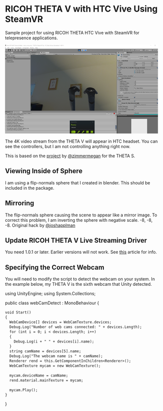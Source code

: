 # RICOH THETA V with HTC Vive Using SteamVR

Sample project for using RICOH THETA HTC Vive with SteamVR for telepresence applications.

![](htc-vive-screenshot.png)

The 4K video stream from the THETA V will appear in HTC headset. You can see the controllers, but I am not controlling anything right now.


This is based on the [project](https://community.theta360.guide/t/tutorial-live-ricoh-theta-s-dual-fish-eye-for-steamvr-in-unity/938) by [@zimmermegan](https://community.theta360.guide/u/zimmermegan/summary) for the THETA S.

## Viewing Inside of Sphere
I am using a flip-normals sphere that I created in blender. This should be included in the package.

## Mirroring
The flip-normals sphere causing the scene to appear like a mirror image. To correct this problem, I am inverting the sphere with negative scale. -8, -8, -8.
Original hack by [@joshapplman](https://community.theta360.guide/u/joshappleman/summary) 

## Update RICOH THETA V Live Streaming Driver
You need 1.0.1 or later. Earlier versions will not work. See [this](https://community.theta360.guide/t/solved-unity-cant-display-theta-v-live-stream-on-windows-10/1688/39) article for info.

## Specifying the Correct Webcam

You will need to modify the script to detect the webcam on your system.  In the example below, my THETA V is the sixth webcam that Unity detected.

  using UnityEngine;
  using System.Collections;

  public class webCamDetect : MonoBehaviour
  {

    void Start()
    {
      WebCamDevice[] devices = WebCamTexture.devices;
      Debug.Log("Number of web cams connected: " + devices.Length);
      for (int i = 0; i < devices.Length; i++)
      {
        Debug.Log(i + " " + devices[i].name);
      }
      string camName = devices[5].name;
      Debug.Log("The webcam name is " + camName);
      Renderer rend = this.GetComponentInChildren<Renderer>();
      WebCamTexture mycam = new WebCamTexture();

      mycam.deviceName = camName;
      rend.material.mainTexture = mycam;

      mycam.Play();
    }
  }

